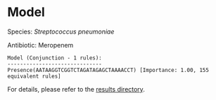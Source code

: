 
# Model

Species: *Streptococcus pneumoniae*

Antibiotic: Meropenem

```
Model (Conjunction - 1 rules):
------------------------------
Presence(AATAAGGTCGGTCTAGATAGAGCTAAAACCT) [Importance: 1.00, 155 equivalent rules]

```

For details, please refer to the [results directory](../../../../../results/scm_b/streptococcus%20pneumoniae/meropenem/repeat_0/).

